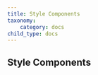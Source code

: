 ```yaml
---
title: Style Components
taxonomy:
    category: docs
child_type: docs
---
```


## Style Components


